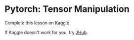 # Pytorch: Tensor Manipulation

Complete this lesson on [Kaggle](https://www.kaggle.com/idiott/pytorch-tensor-manipulation-aiwaffle)

If Kaggle doesn't work for you, try [JHub](https://www.aiwaffle.com/jhub/).

